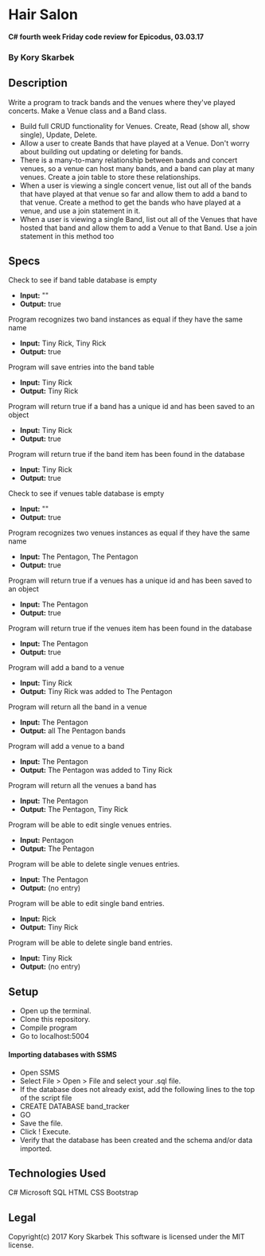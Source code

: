 # Hair Salon
**C# fourth week Friday code review for Epicodus, 03.03.17**
### By Kory Skarbek
## Description
Write a program to track bands and the venues where they've played concerts. Make a Venue class and a Band class.

* Build full CRUD functionality for Venues. Create, Read (show all, show single), Update, Delete.
* Allow a user to create Bands that have played at a Venue. Don't worry about building out updating or deleting for bands.
* There is a many-to-many relationship between bands and concert venues, so a venue can host many bands, and a band can play at many venues. Create a join table to store these relationships.
* When a user is viewing a single concert venue, list out all of the bands that have played at that venue so far and allow them to add a band to that venue. Create a method to get the bands who have played at a venue, and use a join statement in it.
* When a user is viewing a single Band, list out all of the Venues that have hosted that band and allow them to add a Venue to that Band. Use a join statement in this method too

## Specs

Check to see if band table database is empty
* **Input:** ""
* **Output:** true

Program recognizes two band instances as equal if they have the same name
* **Input:** Tiny Rick, Tiny Rick
* **Output:** true

Program will save entries into the band table
* **Input:** Tiny Rick
* **Output:** Tiny Rick

Program will return true if a band has a unique id and has been saved to an object
* **Input:** Tiny Rick
* **Output:** true

Program will return true if the band item has been found in the database
* **Input:** Tiny Rick
* **Output:** true

Check to see if venues table database is empty
* **Input:** ""
* **Output:** true

Program recognizes two venues instances as equal if they have the same name
* **Input:** The Pentagon, The Pentagon
* **Output:** true

Program will return true if a venues has a unique id and has been saved to an object
* **Input:** The Pentagon
* **Output:** true

Program will return true if the venues item has been found in the database
* **Input:** The Pentagon
* **Output:** true

Program will add a band to a venue
* **Input:** Tiny Rick
* **Output:** Tiny Rick was added to The Pentagon

Program will return all the band in a venue
* **Input:** The Pentagon
* **Output:** all The Pentagon bands

Program will add a venue to a band
* **Input:** The Pentagon
* **Output:** The Pentagon was added to Tiny Rick

Program will return all the venues a band has
* **Input:** The Pentagon
* **Output:** The Pentagon, Tiny Rick

Program will be able to edit single venues entries.
* **Input:** Pentagon
* **Output:** The Pentagon

Program will be able to delete single venues entries.
* **Input:** The Pentagon
* **Output:** (no entry)

<!--Ice Box-->

Program will be able to edit single band entries.
* **Input:** Rick
* **Output:** Tiny Rick

Program will be able to delete single band entries.
* **Input:** Tiny Rick
* **Output:** (no entry)

## Setup
* Open up the terminal.
* Clone this repository.
* Compile program
* Go to localhost:5004
#### Importing databases with SSMS
* Open SSMS
* Select File > Open > File and select your .sql file.
* If the database does not already exist, add the following lines to the top of the script file
* CREATE DATABASE band_tracker
* GO
* Save the file.
* Click ! Execute.
* Verify that the database has been created and the schema and/or data imported.

## Technologies Used
C#
Microsoft SQL
HTML
CSS
Bootstrap

## Legal
Copyright(c) 2017 Kory Skarbek
This software is licensed under the MIT license.
